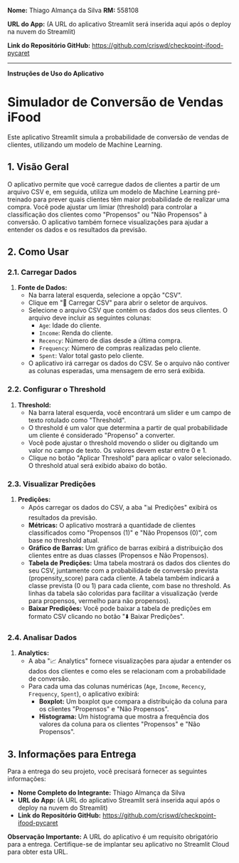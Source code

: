 
**Nome:** Thiago Almança da Silva **RM:** 558108

**URL do App:** (A URL do aplicativo Streamlit será inserida aqui após o deploy na nuvem do Streamlit)

**Link do Repositório GitHub:** https://github.com/criswd/checkpoint-ifood-pycaret

---

**Instruções de Uso do Aplicativo**

# Simulador de Conversão de Vendas iFood

Este aplicativo Streamlit simula a probabilidade de conversão de vendas de clientes, utilizando um modelo de Machine Learning.

## 1. Visão Geral

O aplicativo permite que você carregue dados de clientes a partir de um arquivo CSV e, em seguida, utiliza um modelo de Machine Learning pré-treinado para prever quais clientes têm maior probabilidade de realizar uma compra. Você pode ajustar um limiar (threshold) para controlar a classificação dos clientes como "Propensos" ou "Não Propensos" à conversão. O aplicativo também fornece visualizações para ajudar a entender os dados e os resultados da previsão.

## 2. Como Usar

### 2.1. Carregar Dados

1.  **Fonte de Dados:**
    * Na barra lateral esquerda, selecione a opção "CSV".
    * Clique em "📂 Carregar CSV" para abrir o seletor de arquivos.
    * Selecione o arquivo CSV que contém os dados dos seus clientes. O arquivo deve incluir as seguintes colunas:
        * `Age`: Idade do cliente.
        * `Income`: Renda do cliente.
        * `Recency`: Número de dias desde a última compra.
        * `Frequency`: Número de compras realizadas pelo cliente.
        * `Spent`: Valor total gasto pelo cliente.
    * O aplicativo irá carregar os dados do CSV. Se o arquivo não contiver as colunas esperadas, uma mensagem de erro será exibida.

### 2.2. Configurar o Threshold

1.  **Threshold:**
    * Na barra lateral esquerda, você encontrará um slider e um campo de texto rotulado como "Threshold".
    * O threshold é um valor que determina a partir de qual probabilidade um cliente é considerado "Propenso" a converter.
    * Você pode ajustar o threshold movendo o slider ou digitando um valor no campo de texto. Os valores devem estar entre 0 e 1.
    * Clique no botão "Aplicar Threshold" para aplicar o valor selecionado. O threshold atual será exibido abaixo do botão.

### 2.3. Visualizar Predições

1.  **Predições:**
    * Após carregar os dados do CSV, a aba "📊 Predições" exibirá os resultados da previsão.
    * **Métricas:** O aplicativo mostrará a quantidade de clientes classificados como "Propensos (1)" e "Não Propensos (0)", com base no threshold atual.
    * **Gráfico de Barras:** Um gráfico de barras exibirá a distribuição dos clientes entre as duas classes (Propensos e Não Propensos).
    * **Tabela de Predições:** Uma tabela mostrará os dados dos clientes do seu CSV, juntamente com a probabilidade de conversão prevista (propensity_score) para cada cliente. A tabela também indicará a classe prevista (0 ou 1) para cada cliente, com base no threshold. As linhas da tabela são coloridas para facilitar a visualização (verde para propensos, vermelho para não propensos).
    * **Baixar Predições:** Você pode baixar a tabela de predições em formato CSV clicando no botão "⬇️ Baixar Predições".

### 2.4. Analisar Dados

1.  **Analytics:**
    * A aba "📈 Analytics" fornece visualizações para ajudar a entender os dados dos clientes e como eles se relacionam com a probabilidade de conversão.
    * Para cada uma das colunas numéricas (`Age`, `Income`, `Recency`, `Frequency`, `Spent`), o aplicativo exibirá:
        * **Boxplot:** Um boxplot que compara a distribuição da coluna para os clientes "Propensos" e "Não Propensos".
        * **Histograma:** Um histograma que mostra a frequência dos valores da coluna para os clientes "Propensos" e "Não Propensos".

## 3. Informações para Entrega

Para a entrega do seu projeto, você precisará fornecer as seguintes informações:

* **Nome Completo do Integrante:** Thiago Almança da Silva
* **URL do App:** (A URL do aplicativo Streamlit será inserida aqui após o deploy na nuvem do Streamlit)
* **Link do Repositório GitHub:** https://github.com/criswd/checkpoint-ifood-pycaret

**Observação Importante:** A URL do aplicativo é um requisito obrigatório para a entrega. Certifique-se de implantar seu aplicativo no Streamlit Cloud para obter esta URL.
